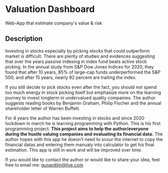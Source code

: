 # Valuation Dashboard
Web-App that estimate company's value &amp; risk

## Description
Investing in stocks especially by picking stocks that could outperform market is difficult. There are plenty of studies and evidences suggesting that over the years passive indexing in index fund beats active stock picking. In the annual study from S&P Dow Jones Indices for 2020, they found that after 10 years, 85% of large-cap funds underperformed the S&P 500, and after 15 years, nearly 92 percent are trailing the index.

If you still decide to pick stocks even after the fact, you should not spend too much energy in stock picking itself but emphasize more on the learning journey to invest longterm in undervalued quality companies. The author suggests reading books by Benjamin Graham, Philip Fischer and the annual shareholder letter of Warren Buffett.

For 4 years the author has been investing in stocks and since 2020 lockdown in march he is learning programming with Python. This is his first programming project. **This project aims to help the author/everyone during the hustle valuing companies and evaluating its financial data.** The author hopes with this app he doesn't need to scour the internet to copy the financial datas and entering them manualy into calculator to get his final estimation. 
This app is still in work and will be improved over time. 

If you would like to contact the author or would like to share your idea, feel free to email me: 
gunardilin@live.com